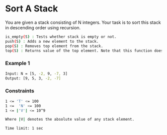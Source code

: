 # Sort A Stack

You are given a stack consisting of N integers.
Your task is to sort this stack in descending order using recursion.

```sh
is_empty(S) : Tests whether stack is empty or not.
push(S) : Adds a new element to the stack.
pop(S) : Removes top element from the stack.
top(S) : Returns value of the top element. Note that this function does not remove elements from the stack.
```

### Example 1
```sh
Input: N = [5, -2, 9, -7, 3]
Output: [9, 5, 3, -2, -7]
```

### Constraints
```sh
1 <= 'T' <= 100
1 <=  'N' <= 100
1 <= |'V'| <= 10^9

Where |V| denotes the absolute value of any stack element.

Time limit: 1 sec
```
